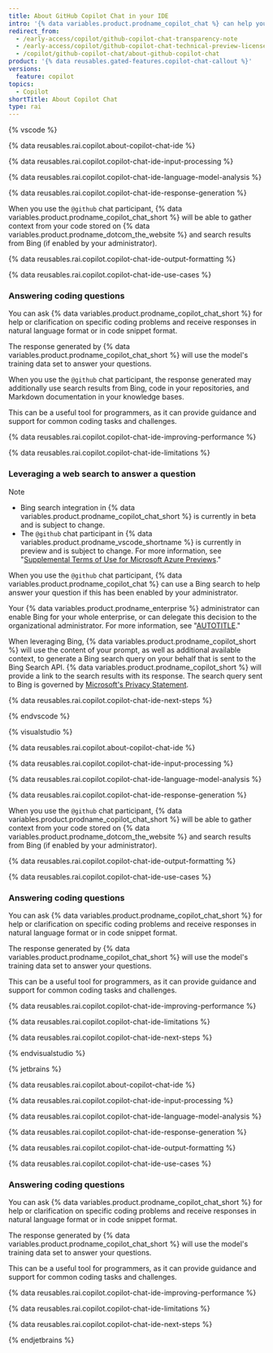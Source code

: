 ```yaml
---
title: About GitHub Copilot Chat in your IDE
intro: '{% data variables.product.prodname_copilot_chat %} can help you by providing answers to coding related questions {% ifversion ghec %}on {% data variables.product.prodname_dotcom_the_website %} or{% endif %} directly within a supported IDE.'
redirect_from:
  - /early-access/copilot/github-copilot-chat-transparency-note
  - /early-access/copilot/github-copilot-chat-technical-preview-license-terms
  - /copilot/github-copilot-chat/about-github-copilot-chat
product: '{% data reusables.gated-features.copilot-chat-callout %}'
versions:
  feature: copilot
topics:
  - Copilot
shortTitle: About Copilot Chat
type: rai
---
```


{% vscode %}

{% data reusables.rai.copilot.about-copilot-chat-ide %}

{% data reusables.rai.copilot.copilot-chat-ide-input-processing %}

{% data reusables.rai.copilot.copilot-chat-ide-language-model-analysis %}

{% data reusables.rai.copilot.copilot-chat-ide-response-generation %}

When you use the `@github` chat participant, {% data variables.product.prodname_copilot_chat_short %} will be able to gather context from your code stored on {% data variables.product.prodname_dotcom_the_website %} and search results from Bing (if enabled by your administrator).

{% data reusables.rai.copilot.copilot-chat-ide-output-formatting %}

{% data reusables.rai.copilot.copilot-chat-ide-use-cases %}

### Answering coding questions

You can ask {% data variables.product.prodname_copilot_chat_short %} for help or clarification on specific coding problems and receive responses in natural language format or in code snippet format.

The response generated by {% data variables.product.prodname_copilot_chat_short %} will use the model's training data set to answer your questions.

When you use the `@github` chat participant, the response generated may additionally use search results from Bing, code in your repositories, and Markdown documentation in your knowledge bases.

This can be a useful tool for programmers, as it can provide guidance and support for common coding tasks and challenges.

{% data reusables.rai.copilot.copilot-chat-ide-improving-performance %}

{% data reusables.rai.copilot.copilot-chat-ide-limitations %}

### Leveraging a web search to answer a question

> [!NOTE]
> * Bing search integration in {% data variables.product.prodname_copilot_chat_short %} is currently in beta and is subject to change.
> * The `@github` chat participant in {% data variables.product.prodname_vscode_shortname %} is currently in preview and is subject to change. For more information, see "[Supplemental Terms of Use for Microsoft Azure Previews](https://azure.microsoft.com/en-us/support/legal/preview-supplemental-terms)."

When you use the `@github` chat participant, {% data variables.product.prodname_copilot_chat %} can use a Bing search to help answer your question if this has been enabled by your administrator.

Your {% data variables.product.prodname_enterprise %} administrator can enable Bing for your whole enterprise, or can delegate this decision to the organizational administrator. For more information, see "[AUTOTITLE](/admin/policies/enforcing-policies-for-your-enterprise/enforcing-policies-for-github-copilot-in-your-enterprise#enforcing-a-policy-to-manage-the-use-of-github-copilot-features-on-githubcom)."

When leveraging Bing, {% data variables.product.prodname_copilot_short %} will use the content of your prompt, as well as additional available context, to generate a Bing search query on your behalf that is sent to the Bing Search API. {% data variables.product.prodname_copilot_short %} will provide a link to the search results with its response. The search query sent to Bing is governed by [Microsoft's Privacy Statement](https://privacy.microsoft.com/en-us/privacystatement).

{% data reusables.rai.copilot.copilot-chat-ide-next-steps %}

{% endvscode %}

{% visualstudio %}

{% data reusables.rai.copilot.about-copilot-chat-ide %}

{% data reusables.rai.copilot.copilot-chat-ide-input-processing %}

{% data reusables.rai.copilot.copilot-chat-ide-language-model-analysis %}

{% data reusables.rai.copilot.copilot-chat-ide-response-generation %}

When you use the `@github` chat participant, {% data variables.product.prodname_copilot_chat_short %} will be able to gather context from your code stored on {% data variables.product.prodname_dotcom_the_website %} and search results from Bing (if enabled by your administrator).

{% data reusables.rai.copilot.copilot-chat-ide-output-formatting %}

{% data reusables.rai.copilot.copilot-chat-ide-use-cases %}

### Answering coding questions

You can ask {% data variables.product.prodname_copilot_chat_short %} for help or clarification on specific coding problems and receive responses in natural language format or in code snippet format.

The response generated by {% data variables.product.prodname_copilot_chat_short %} will use the model's training data set to answer your questions.

This can be a useful tool for programmers, as it can provide guidance and support for common coding tasks and challenges.

{% data reusables.rai.copilot.copilot-chat-ide-improving-performance %}

{% data reusables.rai.copilot.copilot-chat-ide-limitations %}

{% data reusables.rai.copilot.copilot-chat-ide-next-steps %}

{% endvisualstudio %}

{% jetbrains %}

{% data reusables.rai.copilot.about-copilot-chat-ide %}

{% data reusables.rai.copilot.copilot-chat-ide-input-processing %}

{% data reusables.rai.copilot.copilot-chat-ide-language-model-analysis %}

{% data reusables.rai.copilot.copilot-chat-ide-response-generation %}

{% data reusables.rai.copilot.copilot-chat-ide-output-formatting %}

{% data reusables.rai.copilot.copilot-chat-ide-use-cases %}

### Answering coding questions

You can ask {% data variables.product.prodname_copilot_chat_short %} for help or clarification on specific coding problems and receive responses in natural language format or in code snippet format.

The response generated by {% data variables.product.prodname_copilot_chat_short %} will use the model's training data set to answer your questions.

This can be a useful tool for programmers, as it can provide guidance and support for common coding tasks and challenges.

{% data reusables.rai.copilot.copilot-chat-ide-improving-performance %}

{% data reusables.rai.copilot.copilot-chat-ide-limitations %}

{% data reusables.rai.copilot.copilot-chat-ide-next-steps %}

{% endjetbrains %}
